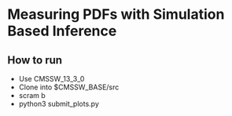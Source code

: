 # Measuring PDFs with Simulation Based Inference 


How to run
----------

- Use CMSSW_13_3_0
- Clone into $CMSSW_BASE/src
- scram b
- python3 submit_plots.py
